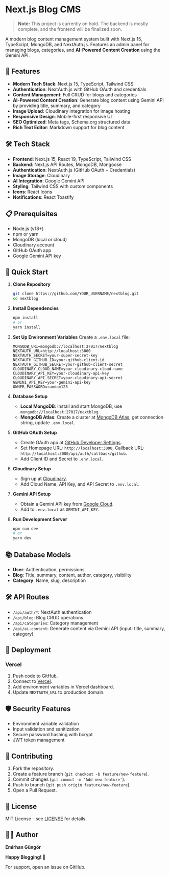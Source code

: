 
# Next.js Blog CMS

> **Note:** This project is currently on hold. The backend is mostly complete, and the frontend will be finalized soon.

A modern blog content management system built with Next.js 15, TypeScript, MongoDB, and NextAuth.js. Features an admin panel for managing blogs, categories, and **AI-Powered Content Creation** using the Gemini API.

## 🚀 Features

- **Modern Tech Stack**: Next.js 15, TypeScript, Tailwind CSS
- **Authentication**: NextAuth.js with GitHub OAuth and credentials
- **Content Management**: Full CRUD for blogs and categories
- **AI-Powered Content Creation**: Generate blog content using Gemini API by providing title, summary, and category
- **Image Upload**: Cloudinary integration for image hosting
- **Responsive Design**: Mobile-first responsive UI
- **SEO Optimized**: Meta tags, Schema.org structured data
- **Rich Text Editor**: Markdown support for blog content

## 🛠️ Tech Stack

- **Frontend**: Next.js 15, React 19, TypeScript, Tailwind CSS
- **Backend**: Next.js API Routes, MongoDB, Mongoose
- **Authentication**: NextAuth.js (GitHub OAuth + Credentials)
- **Image Storage**: Cloudinary
- **AI Integration**: Google Gemini API
- **Styling**: Tailwind CSS with custom components
- **Icons**: React Icons
- **Notifications**: React Toastify

## 📋 Prerequisites

- Node.js (v18+)
- npm or yarn
- MongoDB (local or cloud)
- Cloudinary account
- GitHub OAuth app
- Google Gemini API key

## 🚀 Quick Start

1. **Clone Repository**
   ```bash
   git clone https://github.com/YOUR_USERNAME/nextblog.git
   cd nextblog
   ```

2. **Install Dependencies**
   ```bash
   npm install
   # or
   yarn install
   ```

3. **Set Up Environment Variables**
   Create a `.env.local` file:
   ```env
   MONGODB_URI=mongodb://localhost:27017/nextblog
   NEXTAUTH_URL=http://localhost:3000
   NEXTAUTH_SECRET=your-super-secret-key
   NEXTAUTH_GITHUB_ID=your-github-client-id
   NEXTAUTH_GITHUB_SECRET=your-github-client-secret
   CLOUDINARY_CLOUD_NAME=your-cloudinary-cloud-name
   CLOUDINARY_API_KEY=your-cloudinary-api-key
   CLOUDINARY_API_SECRET=your-cloudinary-api-secret
   GEMINI_API_KEY=your-gemini-api-key
   OWNER_PASSWORD=random123
   ```

4. **Database Setup**
   - **Local MongoDB**: Install and start MongoDB, use `mongodb://localhost:27017/nextblog`.
   - **MongoDB Atlas**: Create a cluster at [MongoDB Atlas](https://www.mongodb.com/atlas), get connection string, update `.env.local`.

5. **GitHub OAuth Setup**
   - Create OAuth app at [GitHub Developer Settings](https://github.com/settings/applications/new).
   - Set Homepage URL: `http://localhost:3000`, Callback URL: `http://localhost:3000/api/auth/callback/github`.
   - Add Client ID and Secret to `.env.local`.

6. **Cloudinary Setup**
   - Sign up at [Cloudinary](https://cloudinary.com).
   - Add Cloud Name, API Key, and API Secret to `.env.local`.

7. **Gemini API Setup**
   - Obtain a Gemini API key from [Google Cloud](https://cloud.google.com).
   - Add to `.env.local` as `GEMINI_API_KEY`.

8. **Run Development Server**
   ```bash
   npm run dev
   # or
   yarn dev
   ```

## 📚 Database Models

- **User**: Authentication, permissions
- **Blog**: Title, summary, content, author, category, visibility
- **Category**: Name, slug, description

## 🛠️ API Routes

- `/api/auth/*`: NextAuth authentication
- `/api/blog`: Blog CRUD operations
- `/api/categories`: Category management
- `/api/ai-content`: Generate content via Gemini API (input: title, summary, category)

## 🚀 Deployment

### Vercel
1. Push code to GitHub.
2. Connect to [Vercel](https://vercel.com).
3. Add environment variables in Vercel dashboard.
4. Update `NEXTAUTH_URL` to production domain.

## 🛡️ Security Features

- Environment variable validation
- Input validation and sanitization
- Secure password hashing with bcrypt
- JWT token management

## 🤝 Contributing

1. Fork the repository.
2. Create a feature branch (`git checkout -b feature/new-feature`).
3. Commit changes (`git commit -m 'Add new feature'`).
4. Push to branch (`git push origin feature/new-feature`).
5. Open a Pull Request.

## 📄 License

MIT License - see [LICENSE](LICENSE) for details.

## 👨‍💻 Author

**Emirhan Güngör**

**Happy Blogging! 🎉**

For support, open an issue on GitHub.
